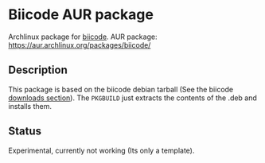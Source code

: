 Biicode AUR package
===================

Archlinux package for [biicode](https://www.biicode.com/).
AUR package: https://aur.archlinux.org/packages/biicode/

Description
-----------

This package is based on the biicode debian tarball (See the biicode [downloads section](https://www.biicode.com/downloads)). The `PKGBUILD` just extracts the contents of the .deb and installs them.

Status
------

Experimental, currently not working (Its only a template).
